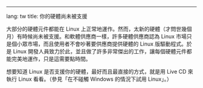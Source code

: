 

---
lang: tw
title: 你的硬體尚未被支援</h2>

大部分的硬體元件都能在 Linux 上正常地運作。然而，太新的硬體（才問世幾個月）有時候尚未被支援。和軟體供應商一樣，許多硬體供應商認為 Linux 市場只是個小眾市場，而且使用者不會吵著要供應商提供硬體的 Linux 版驅動程式。於是 Linux 開發人員致力於此，並且做了許多非常傑出的工作，讓每個硬體元件都能完美地運作，只是這需要點時間。

想要知道 Linux 是否支援你的硬體，最好而且最直接的方式，就是用 Live CD 來執行 Linux 看看。（參見「在不碰觸 Windows 的情況下試用 Linux」。）

